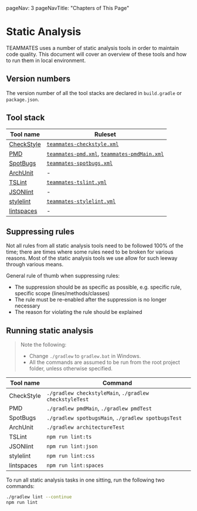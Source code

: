 <frontmatter>
  pageNav: 3
  pageNavTitle: "Chapters of This Page"
</frontmatter>

# Static Analysis

TEAMMATES uses a number of static analysis tools in order to maintain code quality.
This document will cover an overview of these tools and how to run them in local environment.

## Version numbers

The version number of all the tool stacks are declared in `build.gradle` or `package.json`.

## Tool stack

| Tool name | Ruleset |
| --- | --- |
| [CheckStyle](http://checkstyle.sourceforge.net/) | [`teammates-checkstyle.xml`]((../static-analysis/teammates-checkstyle.xml)) |
| [PMD](https://pmd.github.io/) | [`teammates-pmd.xml`](../static-analysis/teammates-pmd.xml), [`teammates-pmdMain.xml`](../static-analysis/teammates-pmdMain.xml) |
| [SpotBugs](https://spotbugs.github.io/) | [`teammates-spotbugs.xml`](../static-analysis/teammates-spotbugs.xml) |
| [ArchUnit](https://github.com/TNG/ArchUnit) | - |
| [TSLint](https://palantir.github.io/tslint/) | [`teammates-tslint.yml`](../static-analysis/teammates-tslint.yml) |
| [JSONlint](https://github.com/marionebl/jsonlint-cli) | - |
| [stylelint](http://stylelint.io) | [`teammates-stylelint.yml`](../static-analysis/teammates-stylelint.yml) |
| [lintspaces](https://github.com/evanshortiss/lintspaces-cli) | - |

## Suppressing rules

Not all rules from all static analysis tools need to be followed 100% of the time; there are times where some rules need to be broken for various reasons.
Most of the static analysis tools we use allow for such leeway through various means.

General rule of thumb when suppressing rules:
- The suppression should be as specific as possible, e.g. specific rule, specific scope (lines/methods/classes)
- The rule must be re-enabled after the suppression is no longer necessary
- The reason for violating the rule should be explained

## Running static analysis

> Note the following:
> - Change `./gradlew` to `gradlew.bat` in Windows.
> - All the commands are assumed to be run from the root project folder, unless otherwise specified.

| Tool name | Command |
| --- | --- |
| CheckStyle | `./gradlew checkstyleMain`, `./gradlew checkstyleTest` |
| PMD | `./gradlew pmdMain`, `./gradlew pmdTest` |
| SpotBugs | `./gradlew spotbugsMain`, `./gradlew spotbugsTest` |
| ArchUnit | `./gradlew architectureTest` |
| TSLint | `npm run lint:ts` |
| JSONlint | `npm run lint:json` |
| stylelint | `npm run lint:css` |
| lintspaces | `npm run lint:spaces` |

To run all static analysis tasks in one sitting, run the following two commands:
```sh
./gradlew lint --continue
npm run lint
```
